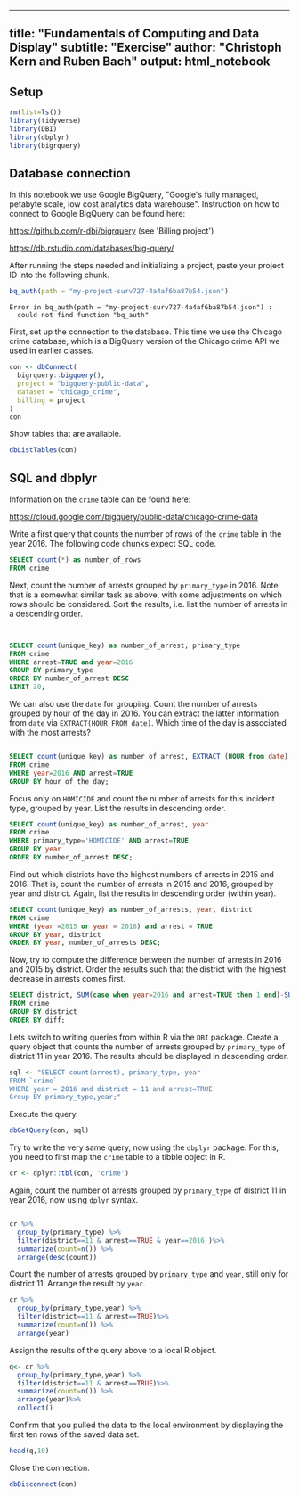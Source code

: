 
<!-- rnb-text-begin -->

---
title: "Fundamentals of Computing and Data Display"
subtitle: "Exercise"
author: "Christoph Kern and Ruben Bach"
output: html_notebook
---

## Setup


<!-- rnb-text-end -->


<!-- rnb-chunk-begin -->


<!-- rnb-source-begin eyJkYXRhIjoiYGBgclxucm0obGlzdD1scygpKSBcbmxpYnJhcnkodGlkeXZlcnNlKVxubGlicmFyeShEQkkpXG5saWJyYXJ5KGRicGx5cilcbmxpYnJhcnkoYmlncnF1ZXJ5KVxuYGBgIn0= -->

```r
rm(list=ls()) 
library(tidyverse)
library(DBI)
library(dbplyr)
library(bigrquery)
```

<!-- rnb-source-end -->

<!-- rnb-chunk-end -->


<!-- rnb-text-begin -->


## Database connection

In this notebook we use Google BigQuery, "Google's fully managed, petabyte scale, low cost analytics data warehouse". Instruction on how to connect to Google BigQuery can be found here:

https://github.com/r-dbi/bigrquery (see 'Billing project')

https://db.rstudio.com/databases/big-query/

After running the steps needed and initializing a project, paste your project ID into the following chunk.


<!-- rnb-text-end -->


<!-- rnb-chunk-begin -->


<!-- rnb-source-begin eyJkYXRhIjoiYGBgclxuYnFfYXV0aChwYXRoID0gXCJteS1wcm9qZWN0LXN1cnY3MjctNGE0YWY2YmE4N2I1NC5qc29uXCIpXG5cbmBgYCJ9 -->

```r
bq_auth(path = "my-project-surv727-4a4af6ba87b54.json")

```

<!-- rnb-source-end -->

<!-- rnb-output-begin eyJkYXRhIjoiRXJyb3IgaW4gYnFfYXV0aChwYXRoID0gXCJteS1wcm9qZWN0LXN1cnY3MjctNGE0YWY2YmE4N2I1NC5qc29uXCIpIDogXG4gIGNvdWxkIG5vdCBmaW5kIGZ1bmN0aW9uIFwiYnFfYXV0aFwiXG4ifQ== -->

```
Error in bq_auth(path = "my-project-surv727-4a4af6ba87b54.json") : 
  could not find function "bq_auth"
```



<!-- rnb-output-end -->

<!-- rnb-chunk-end -->


<!-- rnb-text-begin -->


First, set up the connection to the database. This time we use the Chicago crime database, which is a BigQuery version of the Chicago crime API we used in earlier classes.


<!-- rnb-text-end -->


<!-- rnb-chunk-begin -->


<!-- rnb-source-begin eyJkYXRhIjoiYGBgclxuY29uIDwtIGRiQ29ubmVjdChcbiAgYmlncnF1ZXJ5OjpiaWdxdWVyeSgpLFxuICBwcm9qZWN0ID0gXCJiaWdxdWVyeS1wdWJsaWMtZGF0YVwiLFxuICBkYXRhc2V0ID0gXCJjaGljYWdvX2NyaW1lXCIsXG4gIGJpbGxpbmcgPSBwcm9qZWN0XG4pXG5jb25cbmBgYCJ9 -->

```r
con <- dbConnect(
  bigrquery::bigquery(),
  project = "bigquery-public-data",
  dataset = "chicago_crime",
  billing = project
)
con
```

<!-- rnb-source-end -->

<!-- rnb-chunk-end -->


<!-- rnb-text-begin -->


Show tables that are available.


<!-- rnb-text-end -->


<!-- rnb-chunk-begin -->


<!-- rnb-source-begin eyJkYXRhIjoiYGBgclxuZGJMaXN0VGFibGVzKGNvbilcbmBgYCJ9 -->

```r
dbListTables(con)
```

<!-- rnb-source-end -->

<!-- rnb-chunk-end -->


<!-- rnb-text-begin -->


## SQL and dbplyr

Information on the `crime` table can be found here:

https://cloud.google.com/bigquery/public-data/chicago-crime-data

Write a first query that counts the number of rows of the `crime` table in the year 2016. The following code chunks expect SQL code.


<!-- rnb-text-end -->


<!-- rnb-chunk-begin -->


<!-- rnb-source-begin eyJkYXRhIjoiYGBgc3FsXG5TRUxFQ1QgY291bnQoKikgYXMgbnVtYmVyX29mX3Jvd3NcbkZST00gY3JpbWVcblxuYGBgIn0= -->

```sql
SELECT count(*) as number_of_rows
FROM crime

```

<!-- rnb-source-end -->

<!-- rnb-chunk-end -->


<!-- rnb-text-begin -->


Next, count the number of arrests grouped by `primary_type` in 2016. Note that is a somewhat similar task as above, with some adjustments on which rows should be considered. Sort the results, i.e. list the number of arrests in a descending order.


<!-- rnb-text-end -->


<!-- rnb-chunk-begin -->


<!-- rnb-source-begin eyJkYXRhIjoiYGBgc3FsXG5cblxuU0VMRUNUIGNvdW50KHVuaXF1ZV9rZXkpIGFzIG51bWJlcl9vZl9hcnJlc3QsIHByaW1hcnlfdHlwZVxuRlJPTSBjcmltZVxuV0hFUkUgYXJyZXN0PVRSVUUgYW5kIHllYXI9MjAxNlxuR1JPVVAgQlkgcHJpbWFyeV90eXBlXG5PUkRFUiBCWSBudW1iZXJfb2ZfYXJyZXN0IERFU0NcbkxJTUlUIDIwO1xuXG5gYGAifQ== -->

```sql


SELECT count(unique_key) as number_of_arrest, primary_type
FROM crime
WHERE arrest=TRUE and year=2016
GROUP BY primary_type
ORDER BY number_of_arrest DESC
LIMIT 20;

```

<!-- rnb-source-end -->

<!-- rnb-chunk-end -->


<!-- rnb-text-begin -->


We can also use the `date` for grouping. Count the number of arrests grouped by hour of the day in 2016. You can extract the latter information from `date` via `EXTRACT(HOUR FROM date)`. Which time of the day is associated with the most arrests? 


<!-- rnb-text-end -->


<!-- rnb-chunk-begin -->


<!-- rnb-source-begin eyJkYXRhIjoiYGBgc3FsXG5cblNFTEVDVCBjb3VudCh1bmlxdWVfa2V5KSBhcyBudW1iZXJfb2ZfYXJyZXN0LCBFWFRSQUNUIChIT1VSIGZyb20gZGF0ZSkgYXMgaG91cl9vZl90aGVfZGF5XG5GUk9NIGNyaW1lXG5XSEVSRSB5ZWFyPTIwMTYgQU5EIGFycmVzdD1UUlVFXG5HUk9VUCBCWSBob3VyX29mX3RoZV9kYXk7IFxuYGBgIn0= -->

```sql

SELECT count(unique_key) as number_of_arrest, EXTRACT (HOUR from date) as hour_of_the_day
FROM crime
WHERE year=2016 AND arrest=TRUE
GROUP BY hour_of_the_day; 
```

<!-- rnb-source-end -->

<!-- rnb-chunk-end -->


<!-- rnb-text-begin -->


Focus only on `HOMICIDE` and count the number of arrests for this incident type, grouped by year. List the results in descending order.


<!-- rnb-text-end -->


<!-- rnb-chunk-begin -->


<!-- rnb-source-begin eyJkYXRhIjoiYGBgc3FsXG5TRUxFQ1QgY291bnQodW5pcXVlX2tleSkgYXMgbnVtYmVyX29mX2FycmVzdCwgeWVhclxuRlJPTSBjcmltZVxuV0hFUkUgcHJpbWFyeV90eXBlPSdIT01JQ0lERScgQU5EIGFycmVzdD1UUlVFIFxuR1JPVVAgQlkgeWVhclxuT1JERVIgQlkgbnVtYmVyX29mX2FycmVzdCBERVNDO1xuXG5gYGAifQ== -->

```sql
SELECT count(unique_key) as number_of_arrest, year
FROM crime
WHERE primary_type='HOMICIDE' AND arrest=TRUE 
GROUP BY year
ORDER BY number_of_arrest DESC;

```

<!-- rnb-source-end -->

<!-- rnb-chunk-end -->


<!-- rnb-text-begin -->


Find out which districts have the highest numbers of arrests in 2015 and 2016. That is, count the number of arrests in 2015 and 2016, grouped by year and district. Again, list the results in descending order (within year).


<!-- rnb-text-end -->


<!-- rnb-chunk-begin -->


<!-- rnb-source-begin eyJkYXRhIjoiYGBgc3FsXG5TRUxFQ1QgY291bnQodW5pcXVlX2tleSkgYXMgbnVtYmVyX29mX2FycmVzdHMsIHllYXIsIGRpc3RyaWN0XG5GUk9NIGNyaW1lXG5XSEVSRSAoeWVhciA9MjAxNSBvciB5ZWFyID0gMjAxNikgYW5kIGFycmVzdCA9IFRSVUVcbkdST1VQIEJZIHllYXIsIGRpc3RyaWN0XG5PUkRFUiBCWSB5ZWFyLCBudW1iZXJfb2ZfYXJyZXN0cyBERVNDO1xuYGBgIn0= -->

```sql
SELECT count(unique_key) as number_of_arrests, year, district
FROM crime
WHERE (year =2015 or year = 2016) and arrest = TRUE
GROUP BY year, district
ORDER BY year, number_of_arrests DESC;
```

<!-- rnb-source-end -->

<!-- rnb-chunk-end -->


<!-- rnb-text-begin -->


Now, try to compute the difference between the number of arrests in 2016 and 2015 by district. Order the results such that the district with the highest decrease in arrests comes first.


<!-- rnb-text-end -->


<!-- rnb-chunk-begin -->


<!-- rnb-source-begin eyJkYXRhIjoiYGBgc3FsXG5TRUxFQ1QgZGlzdHJpY3QsIFNVTShjYXNlIHdoZW4geWVhcj0yMDE2IGFuZCBhcnJlc3Q9VFJVRSB0aGVuIDEgZW5kKS1TVU0oY2FzZSB3aGVuIHllYXI9MjAxNSBhbmQgYXJyZXN0PVRSVUUgdGhlbiAxIGVuZCkgYXMgZGlmZlxuRlJPTSBjcmltZVxuR1JPVVAgQlkgZGlzdHJpY3Rcbk9SREVSIEJZIGRpZmY7XG5gYGAifQ== -->

```sql
SELECT district, SUM(case when year=2016 and arrest=TRUE then 1 end)-SUM(case when year=2015 and arrest=TRUE then 1 end) as diff
FROM crime
GROUP BY district
ORDER BY diff;
```

<!-- rnb-source-end -->

<!-- rnb-chunk-end -->


<!-- rnb-text-begin -->


Lets switch to writing queries from within R via the `DBI` package. Create a query object that counts the number of arrests grouped by `primary_type` of district 11 in year 2016. The results should be displayed in descending order.


<!-- rnb-text-end -->


<!-- rnb-chunk-begin -->


<!-- rnb-source-begin eyJkYXRhIjoiYGBgclxuc3FsIDwtIFwiU0VMRUNUIGNvdW50KGFycmVzdCksIHByaW1hcnlfdHlwZSwgeWVhclxuRlJPTSBgY3JpbWVgXG5XSEVSRSB5ZWFyID0gMjAxNiBhbmQgZGlzdHJpY3QgPSAxMSBhbmQgYXJyZXN0PVRSVUVcbkdyb3VwIEJZIHByaW1hcnlfdHlwZSx5ZWFyO1wiXG5gYGAifQ== -->

```r
sql <- "SELECT count(arrest), primary_type, year
FROM `crime`
WHERE year = 2016 and district = 11 and arrest=TRUE
Group BY primary_type,year;"
```

<!-- rnb-source-end -->

<!-- rnb-chunk-end -->


<!-- rnb-text-begin -->


Execute the query.


<!-- rnb-text-end -->


<!-- rnb-chunk-begin -->


<!-- rnb-source-begin eyJkYXRhIjoiYGBgclxuZGJHZXRRdWVyeShjb24sIHNxbClcbmBgYCJ9 -->

```r
dbGetQuery(con, sql)
```

<!-- rnb-source-end -->

<!-- rnb-chunk-end -->


<!-- rnb-text-begin -->


Try to write the very same query, now using the `dbplyr` package. For this, you need to first map the `crime` table to a tibble object in R.


<!-- rnb-text-end -->


<!-- rnb-chunk-begin -->


<!-- rnb-source-begin eyJkYXRhIjoiYGBgclxuY3IgPC0gZHBseXI6OnRibChjb24sICdjcmltZScpXG5cbmBgYCJ9 -->

```r
cr <- dplyr::tbl(con, 'crime')

```

<!-- rnb-source-end -->

<!-- rnb-chunk-end -->


<!-- rnb-text-begin -->


Again, count the number of arrests grouped by `primary_type` of district 11 in year 2016, now using `dplyr` syntax.


<!-- rnb-text-end -->


<!-- rnb-chunk-begin -->


<!-- rnb-source-begin eyJkYXRhIjoiYGBgclxuXG5jciAlPiUgXG4gIGdyb3VwX2J5KHByaW1hcnlfdHlwZSkgJT4lXG4gIGZpbHRlcihkaXN0cmljdD09MTEgJiBhcnJlc3Q9PVRSVUUgJiB5ZWFyPT0yMDE2ICklPiVcbiAgc3VtbWFyaXplKGNvdW50PW4oKSkgJT4lIFxuICBhcnJhbmdlKGRlc2MoY291bnQpKVxuXG5gYGAifQ== -->

```r

cr %>% 
  group_by(primary_type) %>%
  filter(district==11 & arrest==TRUE & year==2016 )%>%
  summarize(count=n()) %>% 
  arrange(desc(count))

```

<!-- rnb-source-end -->

<!-- rnb-chunk-end -->


<!-- rnb-text-begin -->


Count the number of arrests grouped by `primary_type` and `year`, still only for district 11. Arrange the result by `year`.


<!-- rnb-text-end -->


<!-- rnb-chunk-begin -->


<!-- rnb-source-begin eyJkYXRhIjoiYGBgclxuY3IgJT4lIFxuICBncm91cF9ieShwcmltYXJ5X3R5cGUseWVhcikgJT4lXG4gIGZpbHRlcihkaXN0cmljdD09MTEgJiBhcnJlc3Q9PVRSVUUpJT4lXG4gIHN1bW1hcml6ZShjb3VudD1uKCkpICU+JSBcbiAgYXJyYW5nZSh5ZWFyKVxuXG5gYGAifQ== -->

```r
cr %>% 
  group_by(primary_type,year) %>%
  filter(district==11 & arrest==TRUE)%>%
  summarize(count=n()) %>% 
  arrange(year)

```

<!-- rnb-source-end -->

<!-- rnb-chunk-end -->


<!-- rnb-text-begin -->


Assign the results of the query above to a local R object.


<!-- rnb-text-end -->


<!-- rnb-chunk-begin -->


<!-- rnb-source-begin eyJkYXRhIjoiYGBgclxucTwtIGNyICU+JSBcbiAgZ3JvdXBfYnkocHJpbWFyeV90eXBlLHllYXIpICU+JVxuICBmaWx0ZXIoZGlzdHJpY3Q9PTExICYgYXJyZXN0PT1UUlVFKSU+JVxuICBzdW1tYXJpemUoY291bnQ9bigpKSAlPiUgXG4gIGFycmFuZ2UoeWVhciklPiVcbiAgY29sbGVjdCgpXG5gYGAifQ== -->

```r
q<- cr %>% 
  group_by(primary_type,year) %>%
  filter(district==11 & arrest==TRUE)%>%
  summarize(count=n()) %>% 
  arrange(year)%>%
  collect()
```

<!-- rnb-source-end -->

<!-- rnb-chunk-end -->


<!-- rnb-text-begin -->


Confirm that you pulled the data to the local environment by displaying the first ten rows of the saved data set.


<!-- rnb-text-end -->


<!-- rnb-chunk-begin -->


<!-- rnb-source-begin eyJkYXRhIjoiYGBgclxuaGVhZChxLDEwKVxuYGBgIn0= -->

```r
head(q,10)
```

<!-- rnb-source-end -->

<!-- rnb-chunk-end -->


<!-- rnb-text-begin -->


Close the connection.


<!-- rnb-text-end -->


<!-- rnb-chunk-begin -->


<!-- rnb-source-begin eyJkYXRhIjoiYGBgclxuZGJEaXNjb25uZWN0KGNvbilcbmBgYCJ9 -->

```r
dbDisconnect(con)
```

<!-- rnb-source-end -->

<!-- rnb-chunk-end -->

